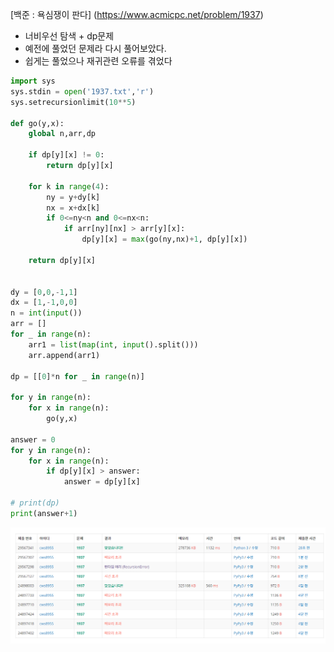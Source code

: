 [백준 : 욕심쟁이 판다] (https://www.acmicpc.net/problem/1937)



- 너비우선 탐색 + dp문제
- 예전에 풀었던 문제라 다시 풀어보았다.
- 쉽게는 풀었으나 재귀관련 오류를 겪었다



```python
import sys
sys.stdin = open('1937.txt','r')
sys.setrecursionlimit(10**5)

def go(y,x):
    global n,arr,dp

    if dp[y][x] != 0:
        return dp[y][x]

    for k in range(4):
        ny = y+dy[k]
        nx = x+dx[k]
        if 0<=ny<n and 0<=nx<n:
            if arr[ny][nx] > arr[y][x]:
                dp[y][x] = max(go(ny,nx)+1, dp[y][x])

    return dp[y][x]


dy = [0,0,-1,1]
dx = [1,-1,0,0]
n = int(input())
arr = []
for _ in range(n):
    arr1 = list(map(int, input().split()))
    arr.append(arr1)

dp = [[0]*n for _ in range(n)]

for y in range(n):
    for x in range(n):
        go(y,x)

answer = 0
for y in range(n):
    for x in range(n):
        if dp[y][x] > answer:
            answer = dp[y][x]

# print(dp)
print(answer+1)
```

![20210525_201458](20210525_201458.png)
